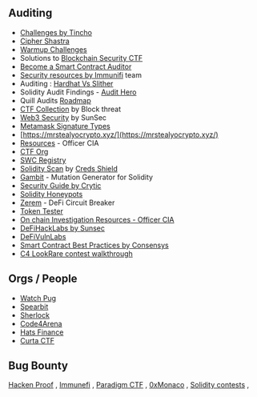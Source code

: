 ## Auditing

*   [Challenges by Tincho](https://www.damnvulnerabledefi.xyz/)
*   [Cipher Shastra](https://ciphershastra.com/)
*   [Warmup Challenges](https://capturetheether.com/)
*   Solutions to [Blockchain Security CTF](https://github.com/blockthreat/blocksec-ctfs)
*   [Become a Smart Contract Auditor](https://cmichel.io/how-to-become-a-smart-contract-auditor/)
*   [Security resources by Immunifi](https://github.com/immunefi-team/Web3-Security-Library) team
*   Auditing : [Hardhat Vs Slither](https://coinsbench.com/smart-contract-auditing-with-vs-code-hardhat-and-slither-f9dd18fdd729)
*   Solidity Audit Findings - [Audit Hero](https://audit-hero.com/)
*   Quill Audits [Roadmap](https://github.com/Quillhash/QuillAudit_Auditor_Roadmap)
*   [CTF Collection](https://github.com/blockthreat/blocksec-ctfs) by Block threat
*   [Web3 Security](https://web3sec.notion.site/web3sec/Web3-security-ddaa8bf9a985494dbaf70d698345b899) by SunSec
*   [Metamask Signature Types](https://metamask.github.io/test-dapp/)
*   [https://mrstealyocrypto.xyz/](https://mrstealyocrypto.xyz/)
*   [Resources](https://officercia.medium.com/all-resources-to-become-a-smart-contract-auditor-ff4a85c99c05) - Officer CIA
*   [CTF Org](https://ctftime.org/)
*   [SWC Registry](https://swcregistry.io/)
*   [Solidity Scan](https://solidityscan.com/) by [Creds Shield](https://credshields.com/)
*   [Gambit](https://github.com/Certora/gambit) - Mutation Generator for Solidity
*   [Security Guide by Crytic](https://github.com/crytic/awesome-ethereum-security)
*   [Solidity Honeypots](https://mplankton.substack.com/p/rediscovering-smart-contract-honeypots)
*   [Zerem](https://github.com/hananbeer/zerem) - DeFi Circuit Breaker
*   [Token Tester](https://github.com/bEsPoKeN-tOkEns/token-tester)
*   [On chain Investigation Resources - Officer CIA](https://github.com/OffcierCia/On-Chain-Investigations-Tools-List)
*   [DeFiHackLabs by Sunsec](https://github.com/SunWeb3Sec/DeFiHackLabs)
*   [DeFiVulnLabs](https://github.com/SunWeb3Sec/DeFiVulnLabs)
*   [Smart Contract Best Practices by Consensys](https://github.com/ConsenSys/smart-contract-best-practices)
*   [C4 LookRare contest walkthrough](https://co0nan.gitbook.io/web3/web3/walkthroughs/c4-lookrare-contest-walkthrough)
  
## Orgs / People

*   [Watch Pug](https://www.watchpug.org/)
*   [Spearbit](https://spearbit.com/)
*   [Sherlock](https://app.sherlock.xyz/audits/contests)
*   [Code4Arena](https://code4rena.com/leaderboard/)
*   [Hats Finance](https://app.hats.finance/vaults)
*   [Curta CTF](https://www.curta.wtf/)

## Bug Bounty

[Hacken Proof](https://hackenproof.com/) , [Immunefi](https://immunefi.com/) , [Paradigm CTF](https://ctf.paradigm.xyz/challenges) , [0xMonaco](https://0xmonaco.ctf.paradigm.xyz/) , [Solidity contests](https://underhanded.soliditylang.org/) , 
